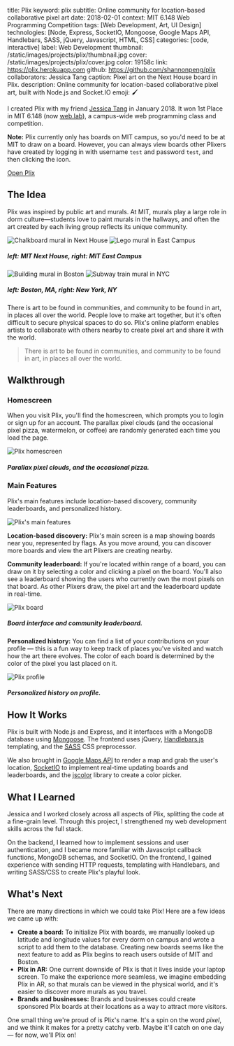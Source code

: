 title: Plix
keyword: plix
subtitle: Online community for location-based collaborative pixel art
date: 2018-02-01
context: MIT 6.148 Web Programming Competition
tags: [Web Development, Art, UI Design]
technologies: [Node, Express, SocketIO, Mongoose, Google Maps API, Handlebars, SASS, jQuery, Javascript, HTML, CSS]
categories: [code, interactive]
label: Web Development
thumbnail: /static/images/projects/plix/thumbnail.jpg
cover: /static/images/projects/plix/cover.jpg
color: 19158c
link: https://plix.herokuapp.com
github: https://github.com/shannonpeng/plix
collaborators: Jessica Tang
caption: Pixel art on the Next House board in Plix.
description: Online community for location-based collaborative pixel art, built with Node.js and Socket.IO
emoji: 🖌

I created Plix with my friend [Jessica Tang](http://jynnie.me/) in January 2018. It won 1st Place in MIT 6.148 (now [web.lab](http://weblab.mit.edu/)), a campus-wide web programming class and competition.

**Note:** Plix currently only has boards on MIT campus, so you'd need to be at MIT to draw on a board. However, you can always view boards other Plixers have created by logging in with username `test` and password `test`, and then clicking the <i class="fas fa-user"></i> icon.

<a href="https://plix.herokuapp.com" class="button">
	Open Plix <i class="fas fa-external-link-alt external-icon"></i>
</a>

## The Idea

Plix was inspired by public art and murals. At MIT, murals play a large role in dorm culture—students love to paint murals in the hallways, and often the art created by each living group reflects its unique community.

<div class="image-set image-set-two" markdown="1">

![Chalkboard mural in Next House](/static/images/projects/plix/art1.jpg "Chalkboard mural in Next House")
![Lego mural in East Campus](/static/images/projects/plix/art2.jpg "Lego mural in East Campus")

##### *left:* MIT Next House, *right:* MIT East Campus
	
</div>

<div class="image-set image-set-two" markdown="1">

![Building mural in Boston](/static/images/projects/plix/art3.jpg "Building mural in Boston")
![Subway train mural in NYC](/static/images/projects/plix/art4.jpg "Subway train mural in New York")

##### *left:* Boston, MA, *right:* New York, NY
	
</div>

There is art to be found in communities, and community to be found in art, in places all over the world. People love to make art together, but it's often difficult to secure physical spaces to do so. Plix's online platform enables artists to collaborate with others nearby to create pixel art and share it with the world.

> There is art to be found in communities, and community to be found in art, in places all over the world.

## Walkthrough

### Homescreen

When you visit Plix, you'll find the homescreen, which prompts you to login or sign up for an account. The parallax pixel clouds (and the occasional pixel pizza, watermelon, or coffee) are randomly generated each time you load the page.

<div class="image-set" markdown="1">

![Plix homescreen](/static/images/projects/plix/homescreen.gif "Plix homescreen")

##### Parallax pixel clouds, and the occasional pizza.
	
</div>

### Main Features

Plix's main features include location-based discovery, community leaderboards, and personalized history.

<div class="image-set" markdown="1">

![Plix's main features](/static/images/projects/plix/features.jpg "Plix's main features")
	
</div>

**Location-based discovery:** Plix's main screen is a map showing boards near you, represented by flags. As you move around, you can discover more boards and view the art Plixers are creating nearby.

**Community leaderboard:** If you're located within range of a board, you can draw on it by selecting a color and clicking a pixel on the board. You'll also see a leaderboard showing the users who currently own the most pixels on that board. As other Plixers draw, the pixel art and the leaderboard update in real-time.

<div class="image-set" markdown="1">

![Plix board](/static/images/projects/plix/board.jpg "Plix board")

##### Board interface and community leaderboard.
	
</div>

**Personalized history:** You can find a list of your contributions on your profile — this is a fun way to keep track of places you've visited and watch how the art there evolves. The color of each board is determined by the color of the pixel you last placed on it.

<div class="image-set" markdown="1">

![Plix profile](/static/images/projects/plix/profile.jpg "Plix profile")

##### Personalized history on profile.
	
</div>

## How It Works

Plix is built with Node.js and Express, and it interfaces with a MongoDB database using [Mongoose](https://mongoosejs.com/). The frontend uses jQuery, [Handlebars.js](https://handlebarsjs.com/) templating, and the [SASS](https://sass-lang.com/) CSS preprocessor.

We also brought in [Google Maps API](https://developers.google.com/maps/documentation/) to render a map and grab the user's location, [SocketIO](https://socket.io) to implement real-time updating boards and leaderboards, and the [jscolor](http://jscolor.com/) library to create a color picker.

## What I Learned

Jessica and I worked closely across all aspects of Plix, splitting the code at a fine-grain level. Through this project, I strengthened my web development skills across the full stack.

On the backend, I learned how to implement sessions and user authentication, and I became more familiar with Javascript callback functions, MongoDB schemas, and SocketIO. On the frontend, I gained experience with sending HTTP requests, templating with Handlebars, and writing SASS/CSS to create Plix's playful look.

## What's Next

There are many directions in which we could take Plix! Here are a few ideas we came up with:

- **Create a board:** To initialize Plix with boards, we manually looked up latitude and longitude values for every dorm on campus and wrote a script to add them to the database. Creating new boards seems like the next feature to add as Plix begins to reach users outside of MIT and Boston.
- **Plix in AR:** One current downside of Plix is that it lives inside your laptop screen. To make the experience more seamless, we imagine embedding Plix in AR, so that murals can be viewed in the physical world, and it's easier to discover more murals as you travel.
- **Brands and businesses:** Brands and businesses could create sponsored Plix boards at their locations as a way to attract more visitors.

One small thing we're proud of is Plix's name. It's a spin on the word *pixel*, and we think it makes for a pretty catchy verb. Maybe it'll catch on one day — for now, we'll Plix on!
